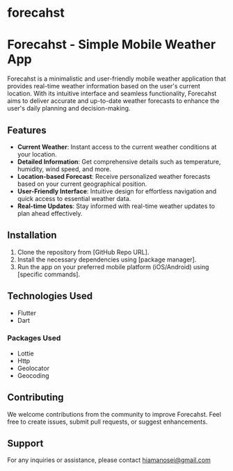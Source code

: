 # forecahst

# <link>Forecahst</link> - Simple Mobile Weather App

<link>Forecahst</link> is a minimalistic and user-friendly mobile weather application that provides real-time weather information based on the user's current location. With its intuitive interface and seamless functionality, <link>Forecahst</link> aims to deliver accurate and up-to-date weather forecasts to enhance the user's daily planning and decision-making.

## Features
- **Current Weather**: Instant access to the current weather conditions at your location.
- **Detailed Information**: Get comprehensive details such as temperature, humidity, wind speed, and more.
- **Location-based Forecast**: Receive personalized weather forecasts based on your current geographical position.
- **User-Friendly Interface**: Intuitive design for effortless navigation and quick access to essential weather data.
- **Real-time Updates**: Stay informed with real-time weather updates to plan ahead effectively.

## Installation
1. Clone the repository from [GitHub Repo URL].
2. Install the necessary dependencies using [package manager].
3. Run the app on your preferred mobile platform (iOS/Android) using [specific commands].

## Technologies Used
- Flutter
- Dart
### Packages Used
 - Lottie
 - Http
 - Geolocator
 - Geocoding

## Contributing
We welcome contributions from the community to improve <link>Forecahst</link>. Feel free to create issues, submit pull requests, or suggest enhancements.

## Support
For any inquiries or assistance, please contact hiamanosei@gmail.com
